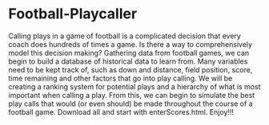 # Football-Playcaller

Calling plays in a game of football is a complicated decision that every coach does hundreds of times a game. Is there a way to comprehensively model this decision making? Gathering data from football games, we can begin to build a database of historical data to learn from. Many variables need to be kept track of, such as down and distance, field position, score, time remaining and other factors that go into play calling. We will be creating a ranking system for potential plays and a hierarchy of what is most important when calling a play. From this, we can begin to simulate the best play calls that would (or even should) be made throughout the course of a football game. Download all and start with enterScores.html. Enjoy!!!
